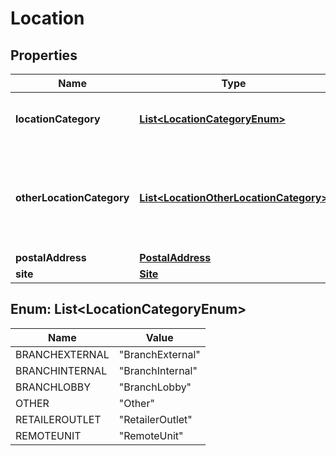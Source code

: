 
# Location

## Properties
Name | Type | Description | Notes
------------ | ------------- | ------------- | -------------
**locationCategory** | [**List&lt;LocationCategoryEnum&gt;**](#List&lt;LocationCategoryEnum&gt;) | Indicates the environment of the ATM. |  [optional]
**otherLocationCategory** | [**List&lt;LocationOtherLocationCategory&gt;**](LocationOtherLocationCategory.md) | Enter a new code , name and description for any other location category |  [optional]
**postalAddress** | [**PostalAddress**](PostalAddress.md) |  | 
**site** | [**Site**](Site.md) |  |  [optional]


<a name="List<LocationCategoryEnum>"></a>
## Enum: List&lt;LocationCategoryEnum&gt;
Name | Value
---- | -----
BRANCHEXTERNAL | &quot;BranchExternal&quot;
BRANCHINTERNAL | &quot;BranchInternal&quot;
BRANCHLOBBY | &quot;BranchLobby&quot;
OTHER | &quot;Other&quot;
RETAILEROUTLET | &quot;RetailerOutlet&quot;
REMOTEUNIT | &quot;RemoteUnit&quot;



